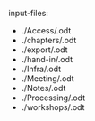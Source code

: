 input-files:
- ./Access/.odt
- ./chapters/.odt
- ./export/.odt
- ./hand-in/.odt
- ./Infra/.odt
- ./Meeting/.odt
- ./Notes/.odt
- ./Processing/.odt
- ./workshops/.odt
